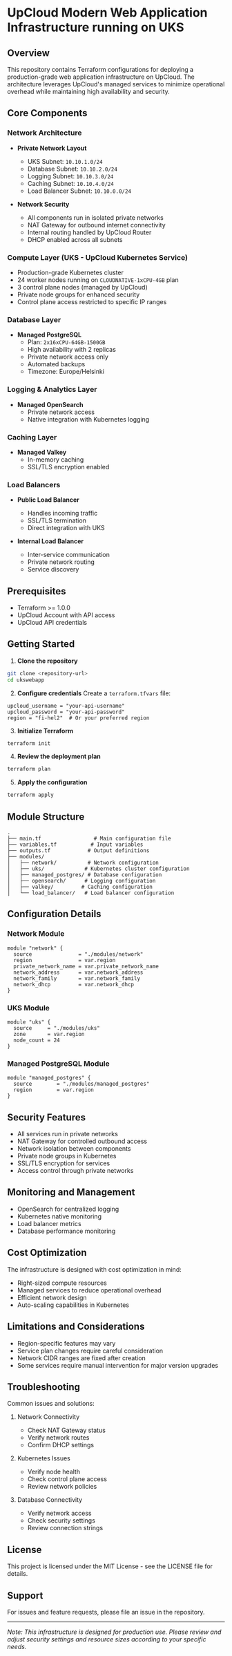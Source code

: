 # UpCloud Modern Web Application Infrastructure running on UKS

## Overview

This repository contains Terraform configurations for deploying a production-grade web application infrastructure on UpCloud. The architecture leverages UpCloud's managed services to minimize operational overhead while maintaining high availability and security.

## Core Components

### Network Architecture
- **Private Network Layout**
  - UKS Subnet: `10.10.1.0/24`
  - Database Subnet: `10.10.2.0/24`
  - Logging Subnet: `10.10.3.0/24`
  - Caching Subnet: `10.10.4.0/24`
  - Load Balancer Subnet: `10.10.0.0/24`

- **Network Security**
  - All components run in isolated private networks
  - NAT Gateway for outbound internet connectivity
  - Internal routing handled by UpCloud Router
  - DHCP enabled across all subnets

### Compute Layer (UKS - UpCloud Kubernetes Service)
- Production-grade Kubernetes cluster
- 24 worker nodes running on `CLOUDNATIVE-1xCPU-4GB` plan
- 3 control plane nodes (managed by UpCloud)
- Private node groups for enhanced security
- Control plane access restricted to specific IP ranges

### Database Layer
- **Managed PostgreSQL**
  - Plan: `2x16xCPU-64GB-1500GB`
  - High availability with 2 replicas
  - Private network access only
  - Automated backups
  - Timezone: Europe/Helsinki

### Logging & Analytics Layer
- **Managed OpenSearch**
  - Private network access
  - Native integration with Kubernetes logging

### Caching Layer
- **Managed Valkey**
  - In-memory caching
  - SSL/TLS encryption enabled

### Load Balancers
- **Public Load Balancer**
  - Handles incoming traffic
  - SSL/TLS termination
  - Direct integration with UKS

- **Internal Load Balancer**
  - Inter-service communication
  - Private network routing
  - Service discovery

## Prerequisites

- Terraform >= 1.0.0
- UpCloud Account with API access
- UpCloud API credentials

## Getting Started

1. **Clone the repository**
```bash
git clone <repository-url>
cd ukswebapp
```

2. **Configure credentials**
Create a `terraform.tfvars` file:
```hcl
upcloud_username = "your-api-username"
upcloud_password = "your-api-password"
region = "fi-hel2"  # Or your preferred region
```

3. **Initialize Terraform**
```bash
terraform init
```

4. **Review the deployment plan**
```bash
terraform plan
```

5. **Apply the configuration**
```bash
terraform apply
```

## Module Structure

```
.
├── main.tf                 # Main configuration file
├── variables.tf           # Input variables
├── outputs.tf            # Output definitions
├── modules/
│   ├── network/          # Network configuration
│   ├── uks/             # Kubernetes cluster configuration
│   ├── managed_postgres/ # Database configuration
│   ├── opensearch/      # Logging configuration
│   ├── valkey/         # Caching configuration
│   └── load_balancer/   # Load balancer configuration
```

## Configuration Details

### Network Module
```hcl
module "network" {
  source               = "./modules/network"
  region               = var.region
  private_network_name = var.private_network_name
  network_address      = var.network_address
  network_family       = var.network_family
  network_dhcp         = var.network_dhcp
}
```

### UKS Module
```hcl
module "uks" {
  source     = "./modules/uks"
  zone       = var.region
  node_count = 24
}
```

### Managed PostgreSQL Module
```hcl
module "managed_postgres" {
  source        = "./modules/managed_postgres"
  region        = var.region
}
```

## Security Features

- All services run in private networks
- NAT Gateway for controlled outbound access
- Network isolation between components
- Private node groups in Kubernetes
- SSL/TLS encryption for services
- Access control through private networks

## Monitoring and Management

- OpenSearch for centralized logging
- Kubernetes native monitoring
- Load balancer metrics
- Database performance monitoring

## Cost Optimization

The infrastructure is designed with cost optimization in mind:
- Right-sized compute resources
- Managed services to reduce operational overhead
- Efficient network design
- Auto-scaling capabilities in Kubernetes

## Limitations and Considerations

- Region-specific features may vary
- Service plan changes require careful consideration
- Network CIDR ranges are fixed after creation
- Some services require manual intervention for major version upgrades

## Troubleshooting

Common issues and solutions:
1. Network Connectivity
   - Check NAT Gateway status
   - Verify network routes
   - Confirm DHCP settings

2. Kubernetes Issues
   - Verify node health
   - Check control plane access
   - Review network policies

3. Database Connectivity
   - Verify network access
   - Check security settings
   - Review connection strings


## License

This project is licensed under the MIT License - see the LICENSE file for details.

## Support

For issues and feature requests, please file an issue in the repository.

---

*Note: This infrastructure is designed for production use. Please review and adjust security settings and resource sizes according to your specific needs.*